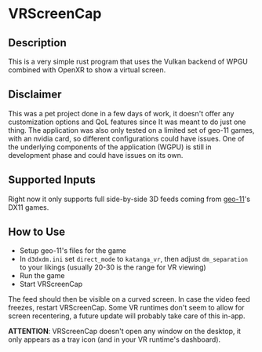 # VRScreenCap
## Description
This is a very simple rust program that uses the Vulkan backend of WPGU combined with OpenXR to show a virtual screen.

## Disclaimer
This was a pet project done in a few days of work, it doesn't offer any customization options and QoL features since It was meant to do just one thing.
The application was also only tested on a limited set of geo-11 games, with an nvidia card, so different configurations could have issues.
One of the underlying components of the application (WGPU) is still in development phase and could have issues on its own.

## Supported Inputs
Right now it only supports full side-by-side 3D feeds coming from [geo-11](https://helixmod.blogspot.com/2022/06/announcing-new-geo-11-3d-driver.html)'s
DX11 games.

## How to Use
- Setup geo-11's files for the game
- In `d3dxdm.ini` set `direct_mode` to `katanga_vr`, then adjust `dm_separation` to your likings (usually 20-30 is the range for VR viewing)
- Run the game
- Start VRScreenCap

The feed should then be visible on a curved screen. In case the video feed freezes, restart VRScreenCap.
Some VR runtimes don't seem to allow for screen recentering, a future update will probably take care of this in-app.

**ATTENTION**: VRScreenCap doesn't open any window on the desktop, it only appears as a tray icon (and in your VR runtime's dashboard).
